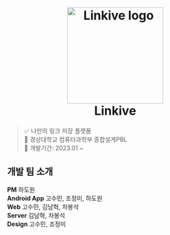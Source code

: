<h1 align="center">
  <img alt="Linkive logo" src="https://user-images.githubusercontent.com/76805879/229301824-3f774e24-ceec-4444-a660-d5daf4c4bb22.png" width="224px"/><br/>
  Linkive
</h1>

> ✅ 나만의 링크 저장 플랫폼  
> 🏢 경상대학교 컴퓨터과학부 종합설계PBL  
> 📅 개발기간: 2023.01 ~  
  
  
## 개발 팀 소개
**PM** 하도원  
**Android App** 고수민, 조정미, 하도원  
**Web** 고수민, 김남혁, 차봉석  
**Server** 김남혁, 차봉석  
**Design** 고수민, 조정미  
